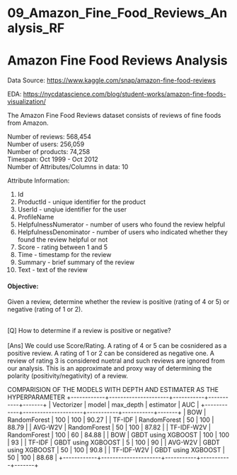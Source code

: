# 09_Amazon_Fine_Food_Reviews_Analysis_RF

# Amazon Fine Food Reviews Analysis


Data Source: https://www.kaggle.com/snap/amazon-fine-food-reviews <br>

EDA: https://nycdatascience.com/blog/student-works/amazon-fine-foods-visualization/


The Amazon Fine Food Reviews dataset consists of reviews of fine foods from Amazon.<br>

Number of reviews: 568,454<br>
Number of users: 256,059<br>
Number of products: 74,258<br>
Timespan: Oct 1999 - Oct 2012<br>
Number of Attributes/Columns in data: 10 

Attribute Information:

1. Id
2. ProductId - unique identifier for the product
3. UserId - unqiue identifier for the user
4. ProfileName
5. HelpfulnessNumerator - number of users who found the review helpful
6. HelpfulnessDenominator - number of users who indicated whether they found the review helpful or not
7. Score - rating between 1 and 5
8. Time - timestamp for the review
9. Summary - brief summary of the review
10. Text - text of the review


#### Objective:
Given a review, determine whether the review is positive (rating of 4 or 5) or negative (rating of 1 or 2).

<br>
[Q] How to determine if a review is positive or negative?<br>
<br> 
[Ans] We could use Score/Rating. A rating of 4 or 5 can be cosnidered as a positive review. A rating of 1 or 2 can be considered as negative one. A review of rating 3 is considered nuetral and such reviews are ignored from our analysis. This is an approximate and proxy way of determining the polarity (positivity/negativity) of a review.


COMPARISION OF THE MODELS WITH DEPTH AND ESTIMATER AS THE HYPERPARAMETER
+------------+---------------------+-----------+-----------+-------+
| Vectorizer |        model        | max_depth | estimator |  AUC  |
+------------+---------------------+-----------+-----------+-------+
|    BOW     |     RandomForest    |    100    |    100    | 90.27 |
|   TF-IDF   |     RandomForest    |     50    |    100    | 88.79 |
|  AVG-W2V   |     RandomForest    |     50    |    100    | 87.82 |
| TF-IDF-W2V |     RandomForest    |    100    |     60    | 84.88 |
|    BOW     |  GBDT using XGBOOST |    100    |    100    |   93  |
|   TF-IDF   |  GBDT using XGBOOST |     5     |    100    |   90  |
|  AVG-W2V   |  GBDT using XGBOOST |     50    |    100    |  90.8 |
| TF-IDF-W2V |  GBDT using XGBOOST |     50    |    100    | 88.68 |
+------------+---------------------+-----------+-----------+-------+
